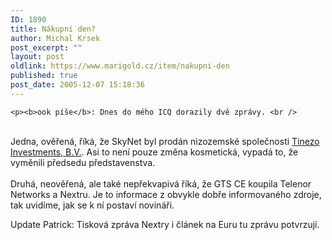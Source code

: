 ```yaml
---
ID: 1890
title: Nákupní den?
author: Michal Krsek
post_excerpt: ""
layout: post
oldlink: https://www.marigold.cz/item/nakupni-den
published: true
post_date: 2005-12-07 15:18:36
---
```

	<p><b>ook píše</b>: Dnes do mého ICQ dorazily dvě zprávy. <br />
<br />
Jedna, ověřená, říká, že SkyNet byl prodán nizozemské společnosti <a href="http://www.financninoviny.cz/vyhledavani/index_view.php?id=161236" >Tinezo Investments, B.V.</a>. Asi to není pouze změna kosmetická, vypadá to, že vyměnili předsedu představenstva.<br />
<br />
Druhá, neověřená, ale také nepřekvapivá říká, že GTS CE koupila Telenor
Networks a Nextru. Je to informace z obvykle dobře informovaného
zdroje, tak uvidíme, jak se k ní postaví novináři.</p>
<p>
Update Patrick: Tisková zpráva Nextry i článek na Euru tu zprávu potvrzují. </p>
